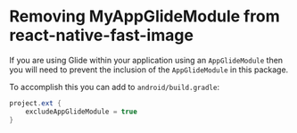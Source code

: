 # Removing MyAppGlideModule from react-native-fast-image

If you are using Glide within your application using an `AppGlideModule` then you will
need to prevent the inclusion of the `AppGlideModule` in this package.

To accomplish this you can add to `android/build.gradle`:

```gradle
project.ext {
    excludeAppGlideModule = true
}
```
